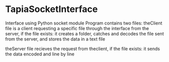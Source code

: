 # TapiaSocketInterface
Interface using Python socket module
Program contains two files:
  theClient file is a client requesting a specific file through the interface from the server,
  if the file exists:
    it creates a folder, catches and decodes the file sent from the server, 
    and stores the data in a text file
  
  theServer file recieves the request from theclient, 
  if the file exists: 
    it sends the data encoded and line by line
    
